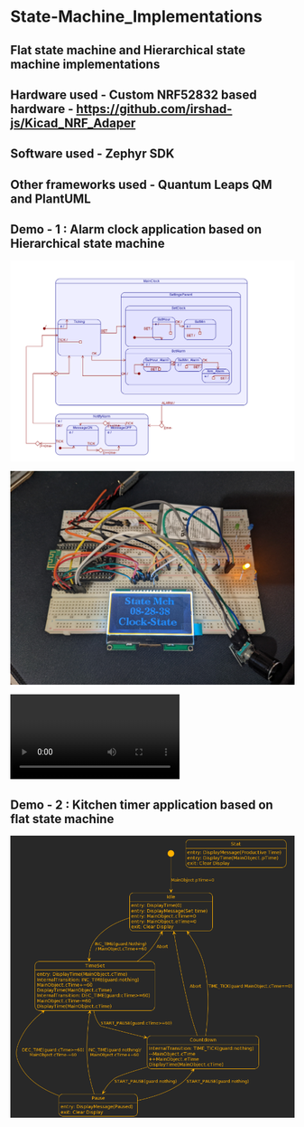 # State-Machine_Implementations

## Flat state machine and Hierarchical state machine implementations

## Hardware used - Custom NRF52832 based hardware - https://github.com/irshad-js/Kicad_NRF_Adaper

## Software used - Zephyr SDK

## Other frameworks used - Quantum Leaps QM and PlantUML

## Demo - 1 : Alarm clock application based on Hierarchical state machine

![Hierarchical state machine](Content/State-1.png)

![Hardware demo](Content/Demo-1.jpg)

![Hardware demo video](Content/Demo-1.mp4)

## Demo - 2 : Kitchen timer application based on flat state machine

![Flat state machine](Content/State.png)